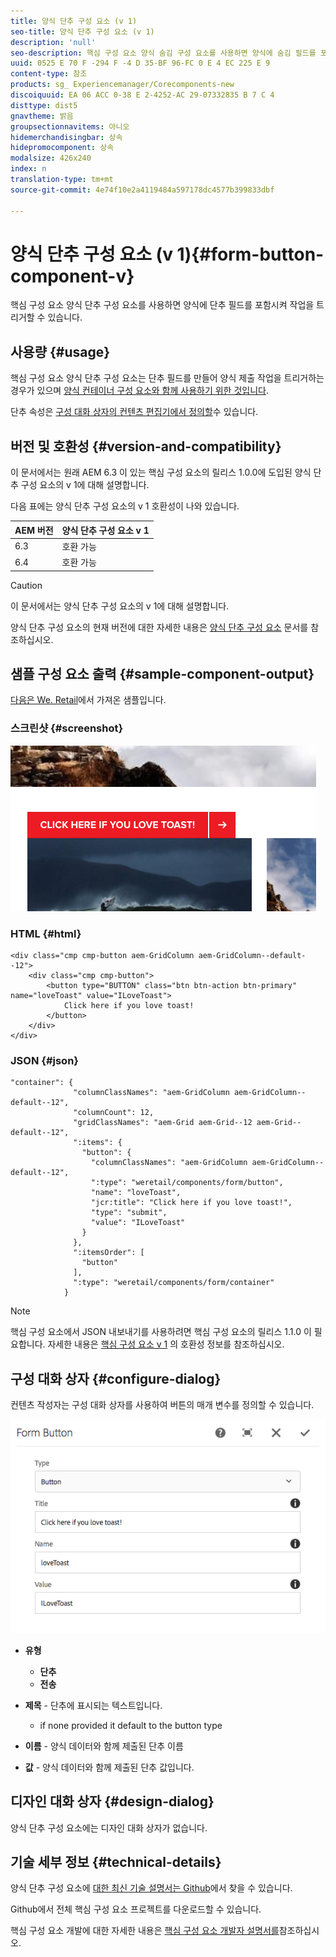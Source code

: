 ```yaml
---
title: 양식 단추 구성 요소 (v 1)
seo-title: 양식 단추 구성 요소 (v 1)
description: 'null'
seo-description: 핵심 구성 요소 양식 숨김 구성 요소를 사용하면 양식에 숨김 필드를 포함할 수 있습니다.
uuid: 0525 E 70 F -294 F -4 D 35-BF 96-FC 0 E 4 EC 225 E 9
content-type: 참조
products: sg_ Experiencemanager/Corecomponents-new
discoiquuid: EA 06 ACC 0-38 E 2-4252-AC 29-07332835 B 7 C 4
disttype: dist5
gnavtheme: 밝음
groupsectionnavitems: 아니오
hidemerchandisingbar: 상속
hidepromocomponent: 상속
modalsize: 426x240
index: n
translation-type: tm+mt
source-git-commit: 4e74f10e2a4119484a597178dc4577b399833dbf

---
```



# 양식 단추 구성 요소 (v 1){#form-button-component-v}

핵심 구성 요소 양식 단추 구성 요소를 사용하면 양식에 단추 필드를 포함시켜 작업을 트리거할 수 있습니다.

## 사용량 {#usage}

핵심 구성 요소 양식 단추 구성 요소는 단추 필드를 만들어 양식 제출 작업을 트리거하는 경우가 있으며 [양식 컨테이너 구성 요소와 함께 사용하기 위한 것입니다](form-container.md).

단추 속성은 [구성 대화 상자의 컨텐츠 편집기에서 정의할](form-button-v1.md#main-pars_title)수 있습니다.

## 버전 및 호환성 {#version-and-compatibility}

이 문서에서는 원래 AEM 6.3 이 있는 핵심 구성 요소의 릴리스 1.0.0에 도입된 양식 단추 구성 요소의 v 1에 대해 설명합니다.

다음 표에는 양식 단추 구성 요소의 v 1 호환성이 나와 있습니다.

| AEM 버전 | 양식 단추 구성 요소 v 1 |
|--- |--- |
| 6.3 | 호환 가능 |
| 6.4 | 호환 가능 |

>[!CAUTION]
>
>이 문서에서는 양식 단추 구성 요소의 v 1에 대해 설명합니다.
>
>양식 단추 구성 요소의 현재 버전에 대한 자세한 내용은 [양식 단추 구성 요소](form-button.md) 문서를 참조하십시오.

## 샘플 구성 요소 출력 {#sample-component-output}

[다음은 We. Retail](https://helpx.adobe.com/experience-manager/6-4/sites/developing/using/we-retail.html)에서 가져온 샘플입니다.

### 스크린샷 {#screenshot}

![](assets/chlimage_1-48.png)

### HTML {#html}

```
<div class="cmp cmp-button aem-GridColumn aem-GridColumn--default--12">
    <div class="cmp cmp-button">
        <button type="BUTTON" class="btn btn-action btn-primary" name="loveToast" value="ILoveToast">
            Click here if you love toast!
        </button>
    </div>
</div>
```

### JSON {#json}

```
"container": {
              "columnClassNames": "aem-GridColumn aem-GridColumn--default--12",
              "columnCount": 12,
              "gridClassNames": "aem-Grid aem-Grid--12 aem-Grid--default--12",
              ":items": {
                "button": {
                  "columnClassNames": "aem-GridColumn aem-GridColumn--default--12",
                  ":type": "weretail/components/form/button",
                  "name": "loveToast",
                  "jcr:title": "Click here if you love toast!",
                  "type": "submit",
                  "value": "ILoveToast"
                }
              },
              ":itemsOrder": [
                "button"
              ],
              ":type": "weretail/components/form/container"
            }
```

>[!NOTE]
>
>핵심 구성 요소에서 JSON 내보내기를 사용하려면 핵심 구성 요소의 릴리스 1.1.0 이 필요합니다. 자세한 내용은 [핵심 구성 요소 v 1](versions.md#main-pars_title_236368006) 의 호환성 정보를 참조하십시오.

## 구성 대화 상자 {#configure-dialog}

컨텐츠 작성자는 구성 대화 상자를 사용하여 버튼의 매개 변수를 정의할 수 있습니다.

![](assets/chlimage_1-49.png)

* **유형**
   * **단추**
   * **전송**

* **제목** - 단추에 표시되는 텍스트입니다.
   * if none provided it default to the button type

* **이름** - 양식 데이터와 함께 제출된 단추 이름
* **값** - 양식 데이터와 함께 제출된 단추 값입니다.

## 디자인 대화 상자 {#design-dialog}

양식 단추 구성 요소에는 디자인 대화 상자가 없습니다.

## 기술 세부 정보 {#technical-details}

양식 단추 구성 요소에 [대한 최신 기술 설명서는 Github](https://github.com/adobe/aem-core-wcm-components/tree/master/content/src/content/jcr_root/apps/core/wcm/components/form/button/v1/button)에서 찾을 수 있습니다.

Github에서 전체 핵심 구성 요소 프로젝트를 다운로드할 수 있습니다.

핵심 구성 요소 개발에 대한 자세한 내용은 [핵심 구성 요소 개발자 설명서를](developing.md)참조하십시오.
